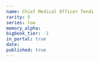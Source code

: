 ```yaml
---
name: Chief Medical Officer Tendi
rarity: 5
series: low
memory_alpha:
bigbook_tier: -1
in_portal: true
date:
published: true
---
```



